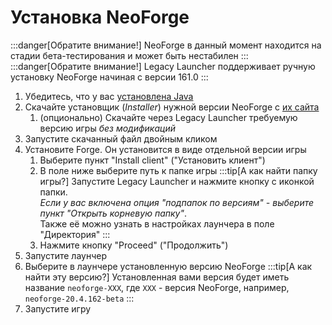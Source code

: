 # Установка NeoForge

:::danger[Обратите внимание!]
NeoForge в данный момент находится на стадии бета-тестирования и может быть нестабилен
:::
:::danger[Обратите внимание!]
Legacy Launcher поддерживает ручную установку NeoForge начиная с версии 161.0
:::

1. Убедитесь, что у вас [установлена Java](./java)
2. Скачайте установщик (*Installer*) нужной версии NeoForge с [их сайта](https://neoforged.net/)
    1. (опционально) Скачайте через Legacy Launcher требуемую версию игры *без модификаций*
3. Запустите скачанный файл двойным кликом
4. Установите Forge. Он установится в виде отдельной версии игры
    1. Выберите пункт "Install client" ("Установить клиент")
    2. В поле ниже выберите путь к папке игры
        :::tip[А как найти папку игры?]
        Запустите Legacy Launcher и нажмите кнопку с иконкой папки.  
        *Если у вас включена опция "подпапок по версиям" - выберите пункт "Открыть корневую папку"*.  
        Также её можно узнать в настройках лаунчера в поле "Директория"
        :::
    3. Нажмите кнопку "Proceed" ("Продолжить")
5. Запустите лаунчер
6. Выберите в лаунчере установленную версию NeoForge
    :::tip[А как найти эту версию?]
    Установленная вами версия будет иметь название `neoforge-XXX`, где `XXX` - версия NeoForge, например, `neoforge-20.4.162-beta`
    :::
7. Запустите игру